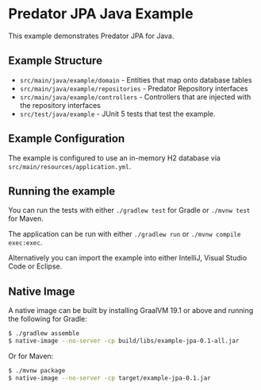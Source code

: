 # Predator JPA Java Example

This example demonstrates Predator JPA for Java.

## Example Structure

* `src/main/java/example/domain` - Entities that map onto database tables
* `src/main/java/example/repositories` - Predator Repository interfaces
* `src/main/java/example/controllers` - Controllers that are injected with the repository interfaces
* `src/test/java/example` - JUnit 5 tests that test the example.

## Example Configuration

The example is configured to use an in-memory H2 database via `src/main/resources/application.yml`.

## Running the example

You can run the tests with either `./gradlew test` for Gradle or `./mvnw test` for Maven.

The application can be run with either `./gradlew run` or `./mvnw compile exec:exec`. 

Alternatively you can import the example into either IntelliJ, Visual Studio Code or Eclipse.

## Native Image

A native image can be built by installing GraalVM 19.1 or above and running the following for Gradle:

```bash
$ ./gradlew assemble 
$ native-image --no-server -cp build/libs/example-jpa-0.1-all.jar
```

Or for Maven:

```bash
$ ./mvnw package 
$ native-image --no-server -cp target/example-jpa-0.1.jar
```

 